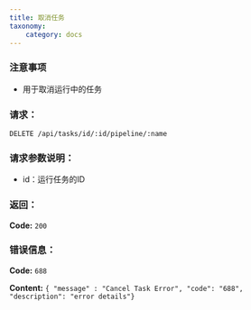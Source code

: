 ```yaml
---
title: 取消任务
taxonomy:
    category: docs
---
```


### 注意事项

- 用于取消运行中的任务

### 请求：

    DELETE /api/tasks/id/:id/pipeline/:name

### 请求参数说明：

- id：运行任务的ID

### 返回：

**Code:** `200`

### 错误信息：

**Code:** `688`

**Content:** `{ "message" : "Cancel Task Error", "code": "688", "description": "error details"}`